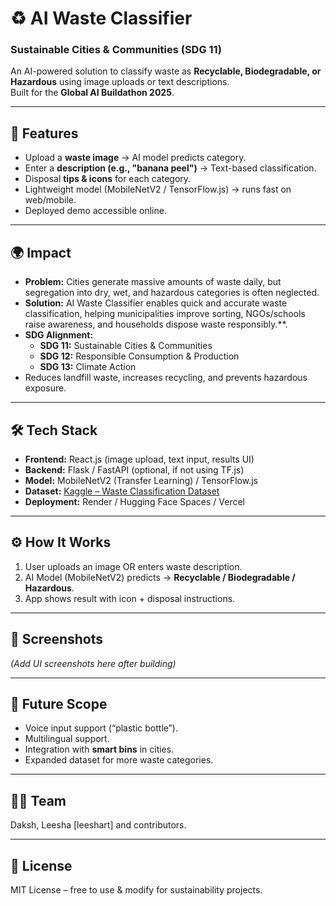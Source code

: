 # ♻️ AI Waste Classifier  
### Sustainable Cities & Communities (SDG 11)

An AI-powered solution to classify waste as **Recyclable, Biodegradable, or Hazardous** using image uploads or text descriptions.  
Built for the **Global AI Buildathon 2025**.  

---

## 🚀 Features
- Upload a **waste image** → AI model predicts category.  
- Enter a **description (e.g., "banana peel")** → Text-based classification.  
- Disposal **tips & icons** for each category.  
- Lightweight model (MobileNetV2 / TensorFlow.js) → runs fast on web/mobile.  
- Deployed demo accessible online.  

---

## 🌍 Impact
- **Problem:** Cities generate massive amounts of waste daily, but segregation into dry, wet, and hazardous categories is often neglected.  
- **Solution:** AI Waste Classifier enables quick and accurate waste classification, helping municipalities improve sorting, NGOs/schools raise awareness, and households dispose waste responsibly.**.  
- **SDG Alignment:**  
  - **SDG 11:** Sustainable Cities & Communities  
  - **SDG 12:** Responsible Consumption & Production  
  - **SDG 13:** Climate Action  
- Reduces landfill waste, increases recycling, and prevents hazardous exposure.  

---

## 🛠️ Tech Stack
- **Frontend:** React.js (image upload, text input, results UI)  
- **Backend:** Flask / FastAPI (optional, if not using TF.js)  
- **Model:** MobileNetV2 (Transfer Learning) / TensorFlow.js  
- **Dataset:** [Kaggle – Waste Classification Dataset](https://www.kaggle.com/datasets/techsash/waste-classification-data)  
- **Deployment:** Render / Hugging Face Spaces / Vercel  

---

## ⚙️ How It Works
1. User uploads an image OR enters waste description.  
2. AI Model (MobileNetV2) predicts → **Recyclable / Biodegradable / Hazardous**.  
3. App shows result with icon + disposal instructions.  

---

## 📸 Screenshots
*(Add UI screenshots here after building)*  

---

## 🔮 Future Scope
- Voice input support (“plastic bottle”).  
- Multilingual support.  
- Integration with **smart bins** in cities.  
- Expanded dataset for more waste categories.  

---

## 👨‍💻 Team
Daksh, Leesha [leeshart] and contributors.

---

## 📜 License
MIT License – free to use & modify for sustainability projects.  

